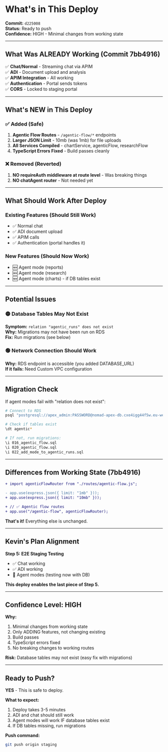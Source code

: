 # What's in This Deploy

**Commit:** `d225008`  
**Status:** Ready to push  
**Confidence:** HIGH - Minimal changes from working state

---

## What Was ALREADY Working (Commit 7bb4916)

✅ **Chat/Normal** - Streaming chat via APIM  
✅ **ADI** - Document upload and analysis  
✅ **APIM Integration** - All working  
✅ **Authentication** - Portal sends tokens  
✅ **CORS** - Locked to staging portal  

---

## What's NEW in This Deploy

### ✅ Added (Safe)
1. **Agentic Flow Routes** - `/agentic-flow/*` endpoints
2. **Larger JSON Limit** - 10mb (was 1mb) for file uploads
3. **All Services Compiled** - chartService, agenticFlow, researchFlow
4. **TypeScript Errors Fixed** - Build passes cleanly

### ❌ Removed (Reverted)
1. **NO requireAuth middleware at route level** - Was breaking things
2. **NO chatAgent router** - Not needed yet

---

## What Should Work After Deploy

### Existing Features (Should Still Work)
- ✅ Normal chat
- ✅ ADI document upload
- ✅ APIM calls
- ✅ Authentication (portal handles it)

### New Features (Should Now Work)
- 🆕 Agent mode (reports)
- 🆕 Agent mode (research)
- 🆕 Agent mode (charts) - if DB tables exist

---

## Potential Issues

### 🟡 Database Tables May Not Exist
**Symptom:** `relation "agentic_runs" does not exist`  
**Why:** Migrations may not have been run on RDS  
**Fix:** Run migrations (see below)

### 🟢 Network Connection Should Work
**Why:** RDS endpoint is accessible (you added DATABASE_URL)  
**If it fails:** Need Custom VPC configuration

---

## Migration Check

If agent modes fail with "relation does not exist":

```bash
# Connect to RDS
psql "postgresql://apex_admin:PASSWORD@nomad-apex-db.cxe4igg44f5w.eu-west-1.rds.amazonaws.com:5432/apex"

# Check if tables exist
\dt agentic*

# If not, run migrations:
\i 016_agentic_flow.sql
\i 020_agentic_flow.sql
\i 022_add_mode_to_agentic_runs.sql
```

---

## Differences from Working State (7bb4916)

```diff
+ import agenticFlowRouter from "./routes/agentic-flow.js";

- app.use(express.json({ limit: "1mb" }));
+ app.use(express.json({ limit: "10mb" }));

+ // ✅ Agentic flow routes
+ app.use("/agentic-flow", agenticFlowRouter);
```

**That's it!** Everything else is unchanged.

---

## Kevin's Plan Alignment

**Step 5: E2E Staging Testing**
- ✅ Chat working
- ✅ ADI working
- 🔄 Agent modes (testing now with DB)

**This deploy enables the last piece of Step 5.**

---

## Confidence Level: HIGH

**Why:**
1. Minimal changes from working state
2. Only ADDING features, not changing existing
3. Build passes
4. TypeScript errors fixed
5. No breaking changes to working routes

**Risk:** Database tables may not exist (easy fix with migrations)

---

## Ready to Push?

**YES** - This is safe to deploy.

**What to expect:**
1. Deploy takes 3-5 minutes
2. ADI and chat should still work
3. Agent modes will work IF database tables exist
4. If DB tables missing, run migrations

**Push command:**
```bash
git push origin staging
```

